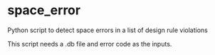 # space_error
Python script to detect space errors in a list of design rule violations

This script needs a .db file and error code as the inputs.
